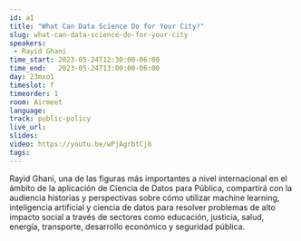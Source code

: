 ```yaml
---
id: a1
title: "What Can Data Science Do for Your City?"
slug: what-can-data-science-do-for-your-city
speakers:
 - Rayid Ghani
time_start: 2023-05-24T12:30:00-06:00
time_end:   2023-05-24T13:00:00-06:00
day: 23mxo1
timeslot: f
timeorder: 1
room: Airmeet
language: 
track: public-policy
live_url: 
slides: 
video: https://youtu.be/wPjAgrbtCj8
tags: 
---
```


Rayid Ghani, una de las figuras más importantes a nivel internacional en el ámbito de la aplicación de Ciencia de Datos para Pública, compartirá con la audiencia historias y perspectivas sobre cómo utilizar machine learning, inteligencia artificial y ciencia de datos para resolver problemas de alto impacto social a través de sectores como educación, justicia, salud, energía, transporte, desarrollo económico y seguridad pública.
